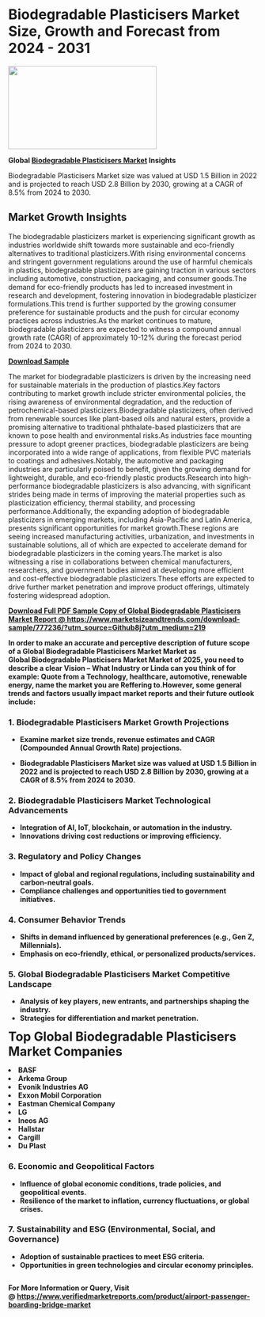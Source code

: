 <H1>Biodegradable Plasticisers Market Size, Growth and Forecast from 2024 - 2031</H1><img class="aligncenter size-medium wp-image-584254" src="https://thirdeyenews.in/wp-content/uploads/2024/09/Global-Market-Research-300x168.jpeg" alt="" width="300" height="168" /><p><strong>Global&nbsp;<a href="https://www.marketsizeandtrends.com/download-sample/777236/?utm_source=Github8j?utm_medium=219">Biodegradable Plasticisers Market</a> Insights</strong></p><p>Biodegradable Plasticisers Market size was valued at USD 1.5 Billion in 2022 and is projected to reach USD 2.8 Billion by 2030, growing at a CAGR of 8.5% from 2024 to 2030.</p><p><h2>Market Growth Insights</h2> <p>The biodegradable plasticizers market is experiencing significant growth as industries worldwide shift towards more sustainable and eco-friendly alternatives to traditional plasticizers.With rising environmental concerns and stringent government regulations around the use of harmful chemicals in plastics, biodegradable plasticizers are gaining traction in various sectors including automotive, construction, packaging, and consumer goods.The demand for eco-friendly products has led to increased investment in research and development, fostering innovation in biodegradable plasticizer formulations.This trend is further supported by the growing consumer preference for sustainable products and the push for circular economy practices across industries.As the market continues to mature, biodegradable plasticizers are expected to witness a compound annual growth rate (CAGR) of approximately 10-12% during the forecast period from 2024 to 2030.</p> <p><strong><a href="#">Download Sample</a></strong></p> <p>The market for biodegradable plasticizers is driven by the increasing need for sustainable materials in the production of plastics.Key factors contributing to market growth include stricter environmental policies, the rising awareness of environmental degradation, and the reduction of petrochemical-based plasticizers.Biodegradable plasticizers, often derived from renewable sources like plant-based oils and natural esters, provide a promising alternative to traditional phthalate-based plasticizers that are known to pose health and environmental risks.As industries face mounting pressure to adopt greener practices, biodegradable plasticizers are being incorporated into a wide range of applications, from flexible PVC materials to coatings and adhesives.Notably, the automotive and packaging industries are particularly poised to benefit, given the growing demand for lightweight, durable, and eco-friendly plastic products.Research into high-performance biodegradable plasticizers is also advancing, with significant strides being made in terms of improving the material properties such as plasticization efficiency, thermal stability, and processing performance.Additionally, the expanding adoption of biodegradable plasticizers in emerging markets, including Asia-Pacific and Latin America, presents significant opportunities for market growth.These regions are seeing increased manufacturing activities, urbanization, and investments in sustainable solutions, all of which are expected to accelerate demand for biodegradable plasticizers in the coming years.The market is also witnessing a rise in collaborations between chemical manufacturers, researchers, and government bodies aimed at developing more efficient and cost-effective biodegradable plasticizers.These efforts are expected to drive further market penetration and improve product offerings, ultimately fostering widespread adoption.</p> <p><strong><a href="#"></p><p><span class=""><strong>Download Full PDF Sample Copy of Global Biodegradable Plasticisers Market Report</strong> @ <a href="https://www.marketsizeandtrends.com/download-sample/777236/?utm_source=Github8j?utm_medium=219" target="_blank">https://www.marketsizeandtrends.com/download-sample/777236/?utm_source=Github8j?utm_medium=219</a></span></p><p>In order to make an accurate and perceptive description of future scope of a Global&nbsp;Biodegradable Plasticisers Market Market as Global&nbsp;Biodegradable Plasticisers Market Market of 2025, you need to describe a clear Vision &ndash; What Industry or Linda can you think of for example: Quote from a Technology, healthcare, automotive, renewable energy, name the market you are Reffering to.However, some general trends and factors usually impact market reports and their future outlook include:</p><h3>1.&nbsp;<strong>Biodegradable Plasticisers Market Growth Projections</strong></h3><ul><li>Examine market size trends, revenue estimates and CAGR (Compounded Annual Growth Rate) projections.</li><li><p>Biodegradable Plasticisers Market size was valued at USD 1.5 Billion in 2022 and is projected to reach USD 2.8 Billion by 2030, growing at a CAGR of 8.5% from 2024 to 2030.</p></li></ul><h3>2.&nbsp;<strong>Biodegradable Plasticisers Market Technological Advancements</strong></h3><ul><li>Integration of AI, IoT, blockchain, or automation in the industry.</li><li>Innovations driving cost reductions or improving efficiency.</li></ul><h3>3.&nbsp;<strong>Regulatory and Policy Changes</strong></h3><ul><li>Impact of global and regional regulations, including sustainability and carbon-neutral goals.</li><li>Compliance challenges and opportunities tied to government initiatives.</li></ul><h3>4.&nbsp;<strong>Consumer Behavior Trends</strong></h3><ul><li>Shifts in demand influenced by generational preferences (e.g., Gen Z, Millennials).</li><li>Emphasis on eco-friendly, ethical, or personalized products/services.</li></ul><h3>5.&nbsp;<strong>Global Biodegradable Plasticisers Market Competitive Landscape</strong></h3><ul><li>Analysis of key players, new entrants, and partnerships shaping the industry.</li><li>Strategies for differentiation and market penetration.</li></ul><p data-pm-slice="1 1 []"><span style="color: inherit; font-family: inherit; font-size: 25px;">Top Global Biodegradable Plasticisers Market Companies</span></p><div class="" data-test-id=""><p><li>BASF</li><li> Arkema Group</li><li> Evonik Industries AG</li><li> Exxon Mobil Corporation</li><li> Eastman Chemical Company</li><li> LG</li><li> Ineos AG</li><li> Hallstar</li><li> Cargill</li><li> Du Plast</li></p></div><h3>6.&nbsp;<strong>Economic and Geopolitical Factors</strong></h3><ul><li>Influence of global economic conditions, trade policies, and geopolitical events.</li><li>Resilience of the market to inflation, currency fluctuations, or global crises.</li></ul><h3>7.&nbsp;<strong>Sustainability and ESG (Environmental, Social, and Governance)</strong></h3><ul><li>Adoption of sustainable practices to meet ESG criteria.</li><li>Opportunities in green technologies and circular economy principles.</li></ul><h2><strong style="font-size: 14px;">For More Information or Query, Visit @&nbsp;</strong><a style="background-color: #ffffff; font-size: 14px;" href="https://www.marketsizeandtrends.com/report/biodegradable-plasticisers-market/" target="_blank">https://www.verifiedmarketreports.com/product/airport-passenger-boarding-bridge-market</a></h2>